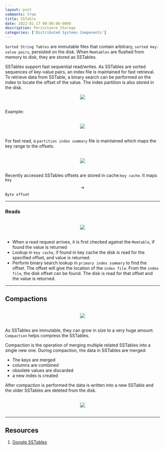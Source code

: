 ```yaml
---
layout: post
comments: true
title: SSTable
date: 2022-01-17 00:00:00-0000
description: Persistance Storage
categories: ['Distributed Systems Components']
---
```


`Sorted String Tables` are immutable files that contain arbitrary, `sorted key-value pairs`, persisted on the disk. When `Memtables` are flushed from memory to disk, they are stored as SSTables. 

SSTables support fast sequential read/writes. As SSTables are sorted sequences of key-value pairs, an index file is maintained for fast retrieval. To retrieve data from SSTable, a binary search can be performed on the index to locate the offset of the value. The index partition is also stored in the disk.

<div>
    <center><img src="{{ site.baseurl }}/assets/img/sstable/sstable.png"></center>
</div>

<br/>

Example:

<br/>
<div>
    <center><img src="{{ site.baseurl }}/assets/img/sstable/table.png"></center>
</div>
<br/>

For fast read, a `partition index summary` file is maintained which maps the key range to the offsets.


<br/>
<div>
    <center><img src="{{ site.baseurl }}/assets/img/sstable/partition.png"></center>
</div>
<br/>

Recently accessed SSTables offsets are stored in cache:`key cache`. 
It maps `Key` $$\rightarrow$$ `Byte offset` 

---

### Reads

<br/>
<div>
    <center><img src="{{ site.baseurl }}/assets/img/sstable/read.png"></center>
</div>
<br/>

* When a read request arrives, it is first checked against the `Memtable`, if found the value is returned
* Lookup in `key cache`, if found in key cache the disk is read for the specified offset, and value is returned.
* Perform binary search lookup in `primary index summary` to find the offset. The offset will give the location of the `index file`. From the `index file`, the disk offset can be found. The disk is read for that offset and the value is returned.

---

## Compactions

<br/>
<div>
    <center><img src="{{ site.baseurl }}/assets/img/sstable/compaction.png"></center>
</div>
<br/>

As SSTables are immutable, they can grow in size to a very huge amount. `Compaction` helps compress the SSTables. 


Compaction is the operation of merging multiple related SSTables into a single new one. During compaction, the data in SSTables are merged: 
* The keys are merged
* columns are combined
* obsolete values are discarded
* a new index is created 

After compaction is performed the data is written into a new SSTable and the older SSTables are deleted from the disk.

<br/>
<div>
    <center><img src="{{ site.baseurl }}/assets/img/sstable/compaction_flow.png"></center>
</div>
<br/>

---

## Resources

1. [Google SSTables](https://www.igvita.com/2012/02/06/sstable-and-log-structured-storage-leveldb/)

